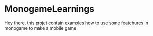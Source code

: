 # MonogameLearnings
Hey there, this projet contain examples how to use some featchures in monogame to make a mobile game
